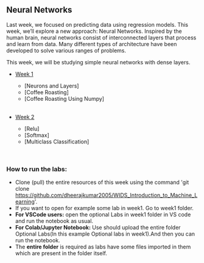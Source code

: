 ## Neural Networks
Last week, we focused on predicting data using regression models. This week, we’ll explore a new approach: Neural Networks. Inspired by the human brain, neural networks consist of interconnected layers that process and learn from data. Many different types of architecture have been developed to solve various ranges of problems. 

This week, we will be studying simple neural networks with dense layers. 

- [Week 1](/C2%20-%20Advanced%20Learning%20Algorithms/week1)

   - [Neurons and Layers]
   - [Coffee Roasting]
   - [Coffee Roasting Using Numpy]
  

  <br/>

- [Week 2](/C2%20-%20Advanced%20Learning%20Algorithms/week2)
  
    - [Relu]
    - [Softmax]
    - [Multiclass Classification]
   
    

<br/>

### How to run the labs:
- Clone (pull) the entire resources of this week using the command 'git clone https://github.com/dheerajkumar2005/WIDS_Introduction_to_Machine_Learning'.
- If you want to open for example some lab in week1. Go to week1 folder.
- **For VSCode users:** open the optional Labs in week1 folder in VS code and run the notebook as usual.
- **For Colab/Jupyter Notebook:** Use should upload the entire folder Optional Labs(In this example Optional labs in week1).And then you can run the notebook.
- The **entire folder** is required as labs have some files imported in them which are present in the folder itself.

